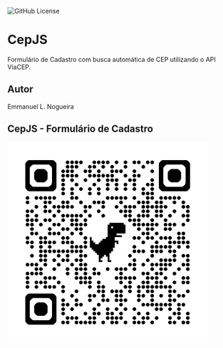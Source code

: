 ![GitHub License](https://img.shields.io/github/license/emmanuel-lacerd4/cepjs?style=for-the-badge)

# CepJS
Formulário de Cadastro com busca automática de CEP utilizando o API ViaCEP.

## Autor
Emmanuel L. Nogueira

## CepJS - Formulário de Cadastro
![qrcode](https://github.com/emmanuel-lacerd4/cepjs/blob/main/img/qrcode_cepjs.png)